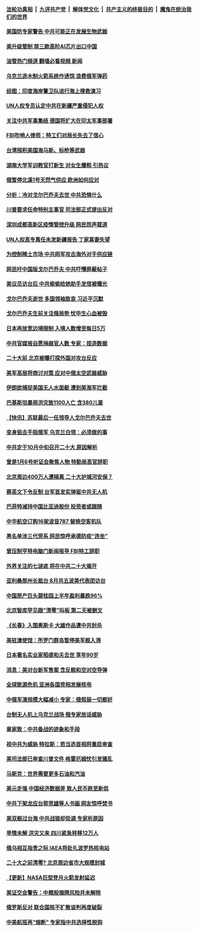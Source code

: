 ####  [法轮功真相](../../../../basic/blob/master/README.md?t=09011801) &nbsp;|&nbsp; [九评共产党](../../../../9ping.md/blob/master/README.md?t=09011801) &nbsp;|&nbsp; [解体党文化](../../../../jtdwh.md/blob/master/README.md?t=09011801)  &nbsp;|&nbsp; [共产主义的终极目的](../../../../gczydzjmd.md/blob/master/README.md?t=09011801) &nbsp;|&nbsp; [魔鬼在统治我们的世界](../../../../mgztzwmdsj.md/blob/master/README.md?t=09011801) 

#### [美国防专家警告 中共可能正在发展生物武器](../pages/nsc418/n13815265.md?t=09011801) 

#### [美升级管制 禁三款高阶AI芯片出口中国](../pages/nsc418/n13815145.md?t=09011801) 

#### [油管热门频道 翻墙必看视频 新闻](http://45.76.130.85:81/youtube.html?09011801)

#### [乌克兰造木制火箭系统作诱饵 浪费俄军弹药](../pages/nsc418/n13814466.md?t=09011801) 

#### [组图：印度海岸警卫队进行海上搜救演习](../pages/nsc418/n13814452.md?t=09011801) 

#### [UN人权专员认定中共在新疆严重侵犯人权](../pages/nsc418/n13814948.md?t=09011801) 

#### [关注中共军事集结 德国将扩大在印太军事部署](../pages/nsc418/n13814904.md?t=09011801) 

#### [FBI吹哨人律师：特工们对局长失去了信心](../pages/nsc418/n13814840.md?t=09011801) 

#### [台湾囤积美国海马斯、标枪等武器](../pages/nsc418/n13814844.md?t=09011801) 

#### [湖南大学军训教官打新生 对女生爆粗 引热议](../pages/nsc418/n13814750.md?t=09011801) 

#### [俄暂停北溪1号天然气供应 欧洲如何应对](../pages/nsc418/n13814788.md?t=09011801) 

#### [分析：冷对戈尔巴乔夫去世 中共恐惧什么](../pages/nsc418/n13814778.md?t=09011801) 

#### [川普要求任命特别主事官 司法部正式提出反对](../pages/nsc418/n13814757.md?t=09011801) 

#### [深圳成都高新区疫情管控升级 网民怨声载道](../pages/nsc418/n13814399.md?t=09011801) 

#### [UN人权高专离任未发新疆报告 丁家喜妻失望](../pages/nsc418/n13814673.md?t=09011801) 

#### [为控制稀土市场 中共网军攻击海外对手供应链](../pages/nsc418/n13814425.md?t=09011801) 

#### [网民吁中国版戈尔巴乔夫 中共吓懵屏蔽帖子](../pages/nsc418/n13814733.md?t=09011801) 

#### [美议员访台后 中共偷偷给她助手发信被曝光](../pages/nsc418/n13814672.md?t=09011801) 

#### [戈尔巴乔夫逝世 多国领袖致哀 习近平沉默](../pages/nsc418/n13814454.md?t=09011801) 

#### [戈尔巴乔夫生前关注俄局势 忧毕生心血被毁](../pages/nsc418/n13814383.md?t=09011801) 

#### [日本再放宽边境限制 入境人数增至每日5万](../pages/nsc418/n13814372.md?t=09011801) 

#### [中共官媒报自愿捐器官人数 专家：捏造数据](../pages/nsc418/n13814130.md?t=09011801) 

#### [二十大前 北京被曝打探外国对攻台反应](../pages/nsc418/n13814138.md?t=09011801) 

#### [美军高层将商讨对策 应对中俄太空武器威胁](../pages/nsc418/n13814201.md?t=09011801) 

#### [伊朗欲捕捉美国无人水面艇 遭到美海军拦截](../pages/nsc418/n13814092.md?t=09011801) 

#### [巴基斯坦暴雨洪灾致1100人亡 含380儿童](../pages/nsc418/n13814056.md?t=09011801) 

#### [【快讯】苏联最后一任领导人戈尔巴乔夫去世](../pages/nsc418/n13814049.md?t=09011801) 

#### [变身狙击手阻俄军 乌克兰白领：必须做的事](../pages/nsc418/n13813961.md?t=09011801) 

#### [中共定于10月中旬召开二十大 原因解析](../pages/nsc418/n13814018.md?t=09011801) 

#### [曾是1月6号听证会聚焦人物 特勤局高官辞职](../pages/nsc418/n13813929.md?t=09011801) 

#### [北京周边400万人遭隔离 二十大护城河安保？](../pages/nsc418/n13813870.md?t=09011801) 

#### [蔡英文下令反制 台军首发实弹驱中共无人机](../pages/nsc418/n13813905.md?t=09011801) 

#### [巴菲特减持中国比亚迪股份 投资者或跟随](../pages/nsc418/n13813939.md?t=09011801) 

#### [中华航空订购16架波音787 替换空客机队](../pages/nsc418/n13813785.md?t=09011801) 

#### [黑名单涉三代旁系 网民惊呼承德防疫“连坐”](../pages/nsc418/n13813684.md?t=09011801) 

#### [曾压制亨特电脑门新闻报导 FBI特工辞职](../pages/nsc418/n13813865.md?t=09011801) 

#### [外界关注的七谜底 将在中共二十大揭开](../pages/nsc418/n13813907.md?t=09011801) 

#### [亚利桑那州长抵台 8月共五波美代表团访台](../pages/nsc418/n13813826.md?t=09011801) 

#### [中国房产巨头碧桂园上半年盈利暴跌96%](../pages/nsc418/n13813700.md?t=09011801) 

#### [北京智库罕见跟“清零”叫板 第二天被删文](../pages/nsc418/n13813675.md?t=09011801) 

#### [《长春》入围奥斯卡 大雄作品遭中共封杀](../pages/nsc418/n13813594.md?t=09011801) 

#### [美驻澳使馆：所罗门群岛暂停美军舰入港](../pages/nsc418/n13813674.md?t=09011801) 

#### [日本著名实业家稻盛和夫去世 享年90岁](../pages/nsc418/n13813660.md?t=09011801) 

#### [消息：美对台新军售案 含反舰和空对空导弹](../pages/nsc418/n13813602.md?t=09011801) 

#### [全球能源危机 亚洲各国竞相发展核电](../pages/nsc418/n13813591.md?t=09011801) 

#### [中俄军演规模大幅减小 专家：俄假装一切都好](../pages/nsc418/n13813314.md?t=09011801) 

#### [台制无人机上乌克兰战场 俄专家放话威胁](../pages/nsc418/n13813364.md?t=09011801) 

#### [章家敦：中共备战的迹象和手段](../pages/nsc418/n13813138.md?t=09011801) 

#### [视中共为威胁 特拉斯：若当选首相将重启审查](../pages/nsc418/n13813274.md?t=09011801) 

#### [美司法部已审查川普文件 格雷厄姆忧引发骚乱](../pages/nsc418/n13813232.md?t=09011801) 

#### [马斯克：世界需要更多石油和汽油](../pages/nsc418/n13813187.md?t=09011801) 

#### [美元走强 中国经济数据差 致人民币跌至新低](../pages/nsc418/n13813194.md?t=09011801) 

#### [中共下架龙应台郭竞雄等人书画 网友惊呼焚书](../pages/nsc418/n13812903.md?t=09011801) 

#### [美双舰过台海 中共战狼却低调 专家析原因](../pages/nsc418/n13813189.md?t=09011801) 

#### [旱情未解 洪灾又来 四川紧急转移12万人](../pages/nsc418/n13812986.md?t=09011801) 

#### [俄乌相互指责之际 IAEA将赴扎波罗热核电站](../pages/nsc418/n13813074.md?t=09011801) 

#### [二十大之前清零? 北京周边省市大规模封城](../pages/nsc418/n13813098.md?t=09011801) 

#### [【更新】NASA巨型登月火箭发射延迟](../pages/nsc418/n13813001.md?t=09011801) 

#### [美证交会警告：中概股摘牌风险并未解除](../pages/nsc418/n13812841.md?t=09011801) 

#### [俄罗斯反对 联合国核不扩散谈判再度破裂](../pages/nsc418/n13812728.md?t=09011801) 

#### [中美航班再“熔断” 专家指中共选择性脱钩](../pages/nsc418/n13812797.md?t=09011801) 

<img src='http://gfw-breaker.win/goodnews/indexes/nsc418.md' width='0px' height='0px'/>

